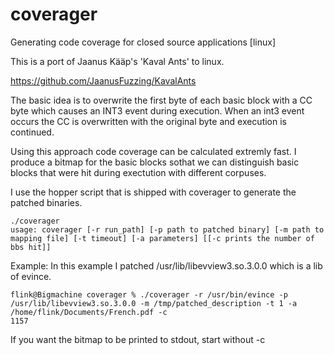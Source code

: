 # coverager
Generating code coverage for closed source applications [linux]

This is a port of Jaanus Kääp's 'Kaval Ants' to linux.

https://github.com/JaanusFuzzing/KavalAnts

The basic idea is to overwrite the first byte of each basic block with a CC byte which causes an INT3 event during execution.
When an int3 event occurs the CC is overwritten with the original byte and execution is continued. 

Using this approach code coverage can be calculated extremly fast. I produce a bitmap for the basic blocks sothat we can distinguish
basic blocks that were hit during exectution with different corpuses.

I use the hopper script that is shipped with coverager to generate the patched binaries. 

```
./coverager
usage: coverager [-r run_path] [-p path to patched binary] [-m path to mapping file] [-t timeout] [-a parameters] [[-c prints the number of bbs hit]]
```

Example:
In this example I patched /usr/lib/libevview3.so.3.0.0 which is a lib of evince.

```
flink@Bigmachine coverager % ./coverager -r /usr/bin/evince -p /usr/lib/libevview3.so.3.0.0 -m /tmp/patched_description -t 1 -a /home/flink/Documents/French.pdf -c
1157
```

If you want the bitmap to be printed to stdout, start without -c
